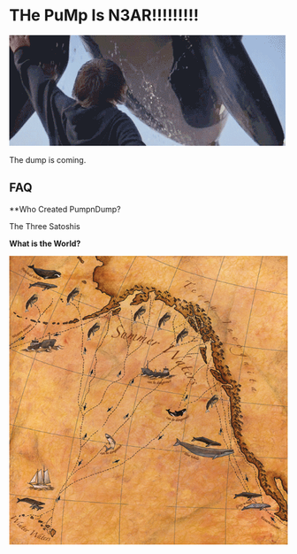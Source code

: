 # THe PuMp Is N3AR!!!!!!!!!

![Free willy](willy.gif)

The dump is coming.

## FAQ 

**Who Created PumpnDump?

The Three Satoshis

**What is the World?** 

![Whale Map](whale-map.jpg)
